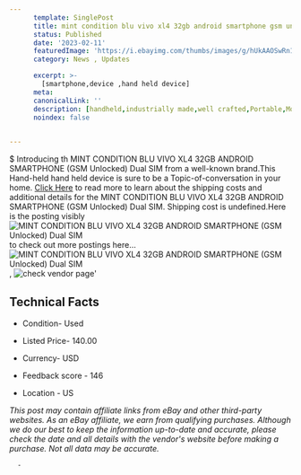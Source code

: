 ```yaml
---
      template: SinglePost
      title: mint condition blu vivo xl4 32gb android smartphone gsm unlocked dual sim
      status: Published
      date: '2023-02-11'
      featuredImage: 'https://i.ebayimg.com/thumbs/images/g/hUkAAOSwRn1hSJpE/s-l225.jpg'
      category: News , Updates

      excerpt: >-
        [smartphone,device ,hand held device]
      meta:
      canonicalLink: ''
      description: [handheld,industrially made,well crafted,Portable,Mobile,Compact,Convenient,Lightweight,Maneuverable,Man-portable,Miniature,Carriable,Hand-held,Light,Holdable,Transportable,Mobile device,Pocket-sized,On-the-go,Wireless,Cordless,Compact size,Convenient size, smartphone,device ,hand held device]
      noindex: false
      

---
```

$
      Introducing th MINT CONDITION BLU VIVO XL4 32GB ANDROID SMARTPHONE (GSM Unlocked) Dual SIM from a well-known brand.This Hand-held hand held device is sure to be a Topic-of-conversation in your home. [Click Here](https://www.ebay.com/itm/224851397136?hash=item345a300a10%3Ag%3AhUkAAOSwRn1hSJpE&mkevt=1&mkcid=1&mkrid=711-53200-19255-0&campid=%253CePNCampaignId%253E&customid=%253CreferenceId%253E&toolid=10049) to read more to learn about the shipping costs and additional details for the MINT CONDITION BLU VIVO XL4 32GB ANDROID SMARTPHONE (GSM Unlocked) Dual SIM. Shipping cost is undefined.Here is the posting visibly ![MINT CONDITION BLU VIVO XL4 32GB ANDROID SMARTPHONE (GSM Unlocked) Dual SIM](https://i.ebayimg.com/thumbs/images/g/hUkAAOSwRn1hSJpE/s-l225.jpg) to check out more postings here... ![MINT CONDITION BLU VIVO XL4 32GB ANDROID SMARTPHONE (GSM Unlocked) Dual SIM](https://i.ebayimg.com/images/g/hUkAAOSwRn1hSJpE/s-l1600.jpg), ![check vendor page](https://origin-galleryplus.ebayimg.com/ws/web/224851397136_2_0_1/225x225.jpg,https://origin-galleryplus.ebayimg.com/ws/web/224851397136_3_0_1/225x225.jpg,https://origin-galleryplus.ebayimg.com/ws/web/224851397136_4_0_1/225x225.jpg,https://origin-galleryplus.ebayimg.com/ws/web/224851397136_5_0_1/225x225.jpg,https://origin-galleryplus.ebayimg.com/ws/web/224851397136_6_0_1/225x225.jpg,https://origin-galleryplus.ebayimg.com/ws/web/224851397136_7_0_1/225x225.jpg)'

      

 ## Technical Facts 



     
      

 - Condition- Used 


      

 - Listed Price- 140.00 


      

 - Currency- USD 


      

 - Feedback score - 146 


      

 - Location - US 


      
      

 *_This post may contain affiliate links from eBay and other third-party websites. As an eBay affiliate, we earn from qualifying purchases. Although we do our best to keep the information up-to-date and accurate, please check the date and all details with the vendor's website before making a purchase. Not all data may be accurate._*




      -
